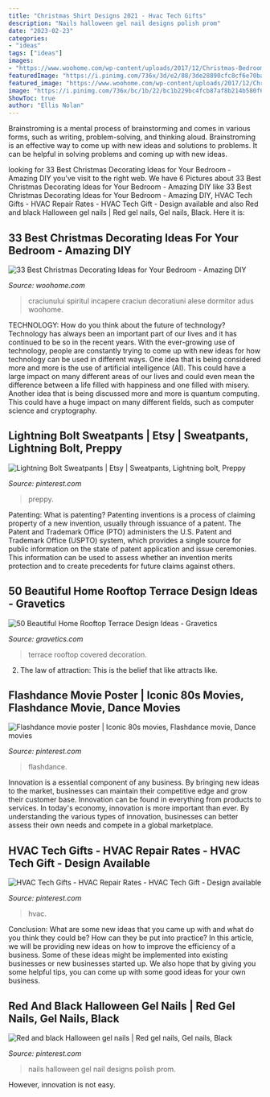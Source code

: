 ```yaml
---
title: "Christmas Shirt Designs 2021 - Hvac Tech Gifts"
description: "Nails halloween gel nail designs polish prom"
date: "2023-02-23"
categories:
- "ideas"
tags: ["ideas"]
images:
- "https://www.woohome.com/wp-content/uploads/2017/12/Christmas-Bedroom-Decorations-Ideas-28.jpg"
featuredImage: "https://i.pinimg.com/736x/3d/e2/88/3de28890cfc8cf6e70baf857a4493ed8--flashdance-movie-movie-posters.jpg"
featured_image: "https://www.woohome.com/wp-content/uploads/2017/12/Christmas-Bedroom-Decorations-Ideas-28.jpg"
image: "https://i.pinimg.com/736x/bc/1b/22/bc1b229bc4fcb87af8b214b580f63741.jpg"
ShowToc: true
author: "Ellis Nolan"
---
```



Brainstroming is a mental process of brainstorming and comes in various forms, such as writing, problem-solving, and thinking aloud. Brainstroming is an effective way to come up with new ideas and solutions to problems. It can be helpful in solving problems and coming up with new ideas.

	

		
looking for 33 Best Christmas Decorating Ideas for Your Bedroom - Amazing DIY you've visit to the right web. We have 6 Pictures about 33 Best Christmas Decorating Ideas for Your Bedroom - Amazing DIY like 33 Best Christmas Decorating Ideas for Your Bedroom - Amazing DIY, HVAC Tech Gifts - HVAC Repair Rates - HVAC Tech Gift - Design available and also Red and black Halloween gel nails | Red gel nails, Gel nails, Black. Here it is:
		
    
## 33 Best Christmas Decorating Ideas For Your Bedroom - Amazing DIY

<img loading=lazy src="https://www.woohome.com/wp-content/uploads/2017/12/Christmas-Bedroom-Decorations-Ideas-28.jpg" onerror="this.onerror=null;this.src='https://tse3.mm.bing.net/th?id=OIP.p1bMkKp2kkL0gCmstohz7wHaLH&amp;pid=15.1';" alt="33 Best Christmas Decorating Ideas for Your Bedroom - Amazing DIY">

_Source: woohome.com_

>craciunului spiritul incapere craciun decoratiuni alese dormitor adus woohome. 

	

TECHNOLOGY: How do you think about the future of technology?
Technology has always been an important part of our lives and it has continued to be so in the recent years. With the ever-growing use of technology, people are constantly trying to come up with new ideas for how technology can be used in different ways. One idea that is being considered more and more is the use of artificial intelligence (AI). This could have a large impact on many different areas of our lives and could even mean the difference between a life filled with happiness and one filled with misery. Another idea that is being discussed more and more is quantum computing. This could have a huge impact on many different fields, such as computer science and cryptography.

    
## Lightning Bolt Sweatpants | Etsy | Sweatpants, Lightning Bolt, Preppy

<img loading=lazy src="https://i.pinimg.com/736x/bc/1b/22/bc1b229bc4fcb87af8b214b580f63741.jpg" onerror="this.onerror=null;this.src='https://tse1.mm.bing.net/th?id=OIP.F3IePlTw-agRSDmpDzX0YQHaJ3&amp;pid=15.1';" alt="Lightning Bolt Sweatpants | Etsy | Sweatpants, Lightning bolt, Preppy">

_Source: pinterest.com_

>preppy. 

	

Patenting: What is patenting?
Patenting inventions is a process of claiming property of a new invention, usually through issuance of a patent. The Patent and Trademark Office (PTO) administers the U.S. Patent and Trademark Office (USPTO) system, which provides a single source for public information on the state of patent application and issue ceremonies. This information can be used to assess whether an invention merits protection and to create precedents for future claims against others.

    
## 50 Beautiful Home Rooftop Terrace Design Ideas - Gravetics

<img loading=lazy src="https://www.gravetics.com/wp-content/uploads/2016/12/Covered-terrace-with-plenty-of-stools-and-beautiful-decoration.jpg" onerror="this.onerror=null;this.src='https://tse2.mm.bing.net/th?id=OIP.U7S68LUWNy_QMJB_V9p9EAHaHa&amp;pid=15.1';" alt="50 Beautiful Home Rooftop Terrace Design Ideas - Gravetics">

_Source: gravetics.com_

>terrace rooftop covered decoration. 

	

2. The law of attraction: This is the belief that like attracts like.

    
## Flashdance Movie Poster | Iconic 80s Movies, Flashdance Movie, Dance Movies

<img loading=lazy src="https://i.pinimg.com/736x/3d/e2/88/3de28890cfc8cf6e70baf857a4493ed8--flashdance-movie-movie-posters.jpg" onerror="this.onerror=null;this.src='https://tse1.mm.bing.net/th?id=OIP.yIZK_qnAwzPxFpfSOp7hcQHaJ3&amp;pid=15.1';" alt="Flashdance movie poster | Iconic 80s movies, Flashdance movie, Dance movies">

_Source: pinterest.com_

>flashdance. 

	

Innovation is a essential component of any business. By bringing new ideas to the market, businesses can maintain their competitive edge and grow their customer base. Innovation can be found in everything from products to services. In today's economy, innovation is more important than ever. By understanding the various types of innovation, businesses can better assess their own needs and compete in a global marketplace.

    
## HVAC Tech Gifts - HVAC Repair Rates - HVAC Tech Gift - Design Available

<img loading=lazy src="https://i.pinimg.com/736x/a7/44/5f/a7445f7392e012361a598e42bacd2fcf.jpg" onerror="this.onerror=null;this.src='https://tse1.mm.bing.net/th?id=OIP.iZdWvue7B-fNIpaGJ0qjTgHaLH&amp;pid=15.1';" alt="HVAC Tech Gifts - HVAC Repair Rates - HVAC Tech Gift - Design available">

_Source: pinterest.com_

>hvac. 

	

Conclusion: What are some new ideas that you came up with and what do you think they could be? How can they be put into practice?
In this article, we will be providing new ideas on how to improve the efficiency of a business. Some of these ideas might be implemented into existing businesses or new businesses started up. We also hope that by giving you some helpful tips, you can come up with some good ideas for your own business.

    
## Red And Black Halloween Gel Nails | Red Gel Nails, Gel Nails, Black

<img loading=lazy src="https://i.pinimg.com/736x/2a/2d/70/2a2d700595451b680b4693a460519c53--homecoming-nails-prom-nails.jpg" onerror="this.onerror=null;this.src='https://tse1.mm.bing.net/th?id=OIP.mU69zzyQ7X5775nrX0m1NgHaJ3&amp;pid=15.1';" alt="Red and black Halloween gel nails | Red gel nails, Gel nails, Black">

_Source: pinterest.com_

>nails halloween gel nail designs polish prom. 

	

However, innovation is not easy.

